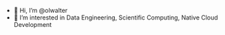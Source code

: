 - 👋 Hi, I’m @olwalter
- 👀 I’m interested in Data Engineering, Scientific Computing, Native Cloud Development

<!---
- 🌱 I’m currently learning Spark and RF Electronics
- 💞️ I’m looking to collaborate on 
- 📫 How to reach me: 

olwalter/olwalter is a ✨ special ✨ repository because its `README.md` (this file) appears on your GitHub profile.
You can click the Preview link to take a look at your changes.
--->
